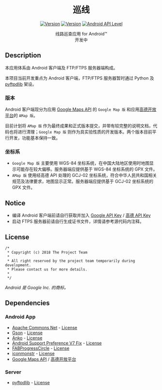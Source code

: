 <h1 align=center>巡线</h1>

<p align="center">
    <a href="./Android AMap/"><img alt="Version" src="https://img.shields.io/badge/AMap_ver-1.1.1--A-green.svg"/></a>
    <a href="./Android Google Map/"><img alt="Version" src="https://img.shields.io/badge/GMap_ver-1.1.1--G-green.svg"/></a>
    <a href="https://www.android.com/versions/lollipop-5-0/"><img alt="Android API Level" src="https://img.shields.io/badge/Android_API_Level-21-A4C639.svg"/></a>
</p>

<p align="center">
    线路巡查应用 for Android™<br>
    开发中
</p>

## Description
本应用体系由 Android 客户端及 FTP/FTPS 服务器端构成。

本项目当前开发重点为 Android 客户端，FTP/FTPS 服务器暂时通过 Python 及 [pyftpdlib](https://pypi.python.org/pypi/pyftpdlib/) 架设。

### 版本
Android 客户端现分为应用 [Google Maps API](https://developers.google.com/maps/) 的 `Google Map 版` 和应用[高德开放平台](http://lbs.amap.com)的 `AMap 版`。

目前计划将 `AMap 版` 作为最终成果和正式版本提交，并带有较完整的说明文档，代码也将进行清理；`Google Map 版` 则作为具实验性质的开发版本。两个版本目前平行开发，功能基本保持一致。

### 坐标系
* `Google Map 版` 主要使用 WGS-84 坐标系统，在中国大陆地区使用时地图显示可能存在较大偏移。服务器端应提供基于 WGS-84 坐标系统的 GPX 文件。
* `AMap 版` 使用经高德 API 处理的 GCJ-02 坐标系统，符合中华人民共和国相关规范及法律要求，地图显示正常。服务器端应提供基于 GCJ-02 坐标系统的 GPX 文件。

## Notice
* 编译 Android 客户端前请自行获取并加入 [Google API Key](https://developers.google.com/maps/documentation/android-api/signup) / [高德 API Key](http://lbs.amap.com/api/android-sdk/guide/create-project/get-key)
* 启动 FTPS 服务器前请自行生成证书文件，详情请参考源代码内注释。

## License
```
/*
 * Copyright (c) 2018 The Project Team
 *
 * All right reserved by the project team temporarily during development.
 * Please contact us for more details.
 *
 */
```
*Android 是 Google Inc. 的商标。*

## Dependencies
### Android App
* [Apache Commons Net](https://commons.apache.org/proper/commons-net/) - [License](http://www.apache.org/licenses/LICENSE-2.0)
* [Gson](https://github.com/google/gson) - [License](https://github.com/google/gson/blob/master/LICENSE)
* [Anko](https://github.com/Kotlin/anko) - [License](https://github.com/Kotlin/anko/blob/master/LICENSE)
* [Android Support Preference V7 Fix](https://github.com/Gericop/Android-Support-Preference-V7-Fix) - [License](https://github.com/Gericop/Android-Support-Preference-V7-Fix/blob/master/LICENSE)
* [FABProgressCircle](https://github.com/JorgeCastilloPrz/FABProgressCircle) - [License](https://github.com/JorgeCastilloPrz/FABProgressCircle#license)
* [iconmonstr](https://iconmonstr.com) - [License](https://iconmonstr.com/license/)
* [Google Maps API](https://developers.google.com/maps/) / [高德开放平台](http://lbs.amap.com)

### Server
* [pyftpdlib](https://pypi.python.org/pypi/pyftpdlib/) - [License](https://github.com/giampaolo/pyftpdlib/blob/master/LICENSE)
